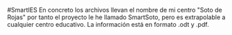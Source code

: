 #SmartIES
En concreto los archivos llevan el nombre de mi centro "Soto de Rojas" por tanto el proyecto le he llamado SmartSoto, pero es extrapolable a cualquier centro educativo.
La información está en formato .odt y .pdf.
